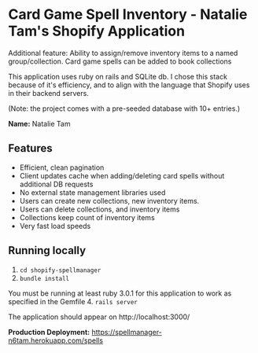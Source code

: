 # Card Game Spell Inventory - Natalie Tam's Shopify Application

Additional feature: Ability to assign/remove inventory items to a named group/collection. Card game spells can be added to book collections

This application uses ruby on rails and SQLite db. I chose this stack because of it's efficiency, and to align with 
the language that Shopify uses in their backend servers. 

(Note: the project comes with a pre-seeded database with 10+ entries.)

**Name:** Natalie Tam

## Features
* Efficient, clean pagination 
* Client updates cache when adding/deleting card spells without additional DB requests
* No external state management libraries used
* Users can create new collections, new inventory items. 
* Users can delete collections, and inventory items
* Collections keep count of inventory items
* Very fast load speeds

## Running locally
1. `cd shopify-spellmanager`
2. `bundle install` 

You must be running at least ruby 3.0.1 for this application to work as specified in the Gemfile
4. `rails server` 

The application should appear on  http://localhost:3000/ 



**Production Deployment:** https://spellmanager-n6tam.herokuapp.com/spells

